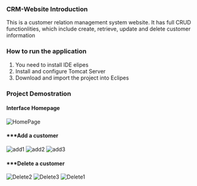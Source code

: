 ### CRM-Website Introduction

This is a customer relation management system website. It has full CRUD functionlities, which include create, retrieve, update and delete customer information
 
### How to run the application

1. You need to install IDE elipes
2. Install and configure Tomcat Server
3. Download and import the project into Eclipes

### Project Demostration

#### Interface Homepage

![HomePage](https://user-images.githubusercontent.com/70967683/223872371-c916094a-4418-4f8b-b8c3-b44ec6d04b1e.jpg)



#### ***Add a customer

![add1](https://user-images.githubusercontent.com/70967683/223873339-bfff367b-bea8-4272-9752-f5bee92e3e66.jpg)
![add2](https://user-images.githubusercontent.com/70967683/223873342-58032525-a153-4ec1-b3a1-7e32d515ba7f.jpg)
![add3](https://user-images.githubusercontent.com/70967683/223873343-f75e9359-cd0d-4094-a965-51084a48e097.jpg)


#### ***Delete a customer

![Delete2](https://user-images.githubusercontent.com/70967683/223873909-ff314a93-0839-4161-b222-82ea18234483.jpg)
![Delete3](https://user-images.githubusercontent.com/70967683/223873911-4baac2cb-8885-4050-8db5-47c67d34040c.jpg)
![Delete1](https://user-images.githubusercontent.com/70967683/223873913-46dfb93a-49dc-4795-af00-3de8daa9f5b7.jpg)
